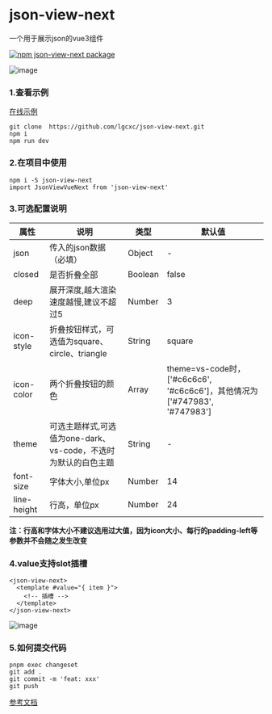

# json-view-next
一个用于展示json的vue3组件

[![npm json-view-next package](https://img.shields.io/npm/v/json-view-next)](https://www.npmjs.com/package/json-view-next)

![image](https://lgcxc.github.io/json-view-next/json-view-next.png)


### 1.查看示例
[在线示例](https://lgcxc.github.io/json-view-next/)

```
git clone  https://github.com/lgcxc/json-view-next.git
npm i
npm run dev
```


### 2.在项目中使用

```
npm i -S json-view-next
import JsonViewVueNext from 'json-view-next'
```


### 3.可选配置说明

属性 | 说明 | 类型 | 默认值
---|---|---|---
json|传入的json数据（必填）|Object|-
closed|是否折叠全部|Boolean|false
deep|展开深度,越大渲染速度越慢,建议不超过5|Number|3
icon-style|折叠按钮样式，可选值为square、circle、triangle|String|square
icon-color|两个折叠按钮的颜色|Array|theme=vs-code时，['#c6c6c6', '#c6c6c6']，其他情况为['#747983', '#747983']
theme|可选主题样式,可选值为one-dark、vs-code，不选时为默认的白色主题|String|-
font-size|字体大小,单位px|Number|14
line-height|行高，单位px|Number|24

**注：行高和字体大小不建议选用过大值，因为icon大小、每行的padding-left等参数并不会随之发生改变**

### 4.value支持slot插槽


```vue
<json-view-next>
  <template #value="{ item }">
    <!-- 插槽 -->
  </template>
</json-view-next>
```

![image](https://lgcxc.github.io/json-view-next/slots.value.png)


### 5.如何提交代码

```shell
pnpm exec changeset
git add .
git commit -m 'feat: xxx'
git push
```

[参考文档](https://juejin.cn/post/7201398466629877821)

